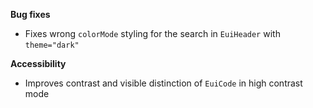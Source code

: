 **Bug fixes**

- Fixes wrong `colorMode` styling for the search in `EuiHeader` with `theme="dark"`

**Accessibility**

- Improves contrast and visible distinction of `EuiCode` in high contrast mode